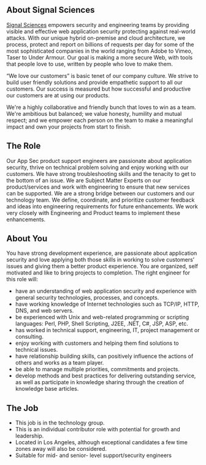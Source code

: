 ## About Signal Sciences

[Signal Sciences](https://signalsciences.com/) empowers security and engineering teams by providing visible and effective web application security protecting against real-world attacks.  With our unique hybrid on-premise and cloud architecture, we process, protect and report on billions of requests per day for some of the most sophisticated companies in the world ranging from Adobe to Vimeo, Taser to Under Armour. Our goal is making a more secure Web, with tools that people love to use, written
by people who love to make them.

“We love our customers” is basic tenet of our company culture. We strive to build user friendly solutions and provide empathetic support to all our customers. Our success is measured but how successful and productive our customers are at using our products.

We're a highly collaborative and friendly bunch that loves to win as a team. We're ambitious but balanced; we value honesty, humility and mutual respect; and we empower each person on the team to make a meaningful impact and own your projects from start to finish.

## The Role

Our App Sec product support engineers are passionate about application security, thrive on technical problem solving and enjoy working with our customers. We have strong troubleshooting skills and the tenacity to get to the bottom of an issue. We are Subject Matter Experts on our product/services and work with engineering to ensure that new services can be supported. We are a strong bridge between our customers and our technology team. We define, coordinate, and prioritize customer feedback and
ideas into engineering requirements for future enhancements. We work very closely with Engineering and Product teams to implement these enhancements.


## About You

You have strong development experience, are passionate about application security and love applying both those skills in working to solve customers’ issues and giving them a better product experience. You are organized, self motivated and like to bring projects to completion. The right engineer for this role will:

* have an understanding of web application security and experience with general security technologies, processes, and concepts.
* have working knowledge of Internet technologies such as TCP/IP, HTTP, DNS, and web servers.
* be experienced with Unix and web-related programming or scripting languages: Perl, PHP, Shell Scripting, J2EE, .NET, C#, JSP, ASP, etc.
* has worked in technical support, engineering, IT, project management or consulting. 
* enjoy working with customers and helping them find solutions to technical issues.
* have relationship building skills, can positively influence the actions of others and works as a team player.
* be able to manage multiple priorities, commitments and projects. 
* develop methods and best practices for delivering outstanding service, as well as participate in knowledge sharing through the creation of knowledge base articles.


## The Job

* This job is in the technology group.
* This is an individual contributor role with potential for growth and leadership.
* Located in Los Angeles, although exceptional candidates a few time zones away will also be considered.
* Suitable for mid- and senior- level support/security engineers
